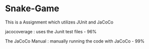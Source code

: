 # Snake-Game
This is a Assignment which utilizes JUnit and JaCoCo

jacocoverage : uses the Junit test files - 96%

The JaCoCo Manual :  manually running the code with JaCoCo - 99%

